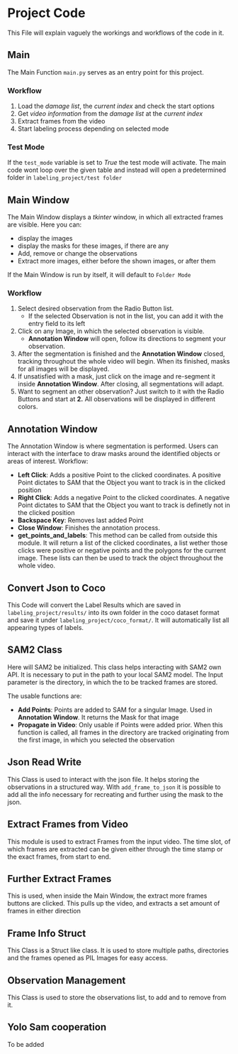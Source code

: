 # Project Code
This File will explain vaguely the workings and workflows of the code in it.



## **Main**
The Main Function ``main.py`` serves as an entry point for this project. 

### Workflow
1. Load the *damage list*, the *current index* and check the start options
2. Get *video information* from the *damage list* at the *current index*
3. Extract frames from the video
4. Start labeling process depending on selected mode
    
### Test Mode
If the ``test_mode`` variable is set to *True* the test mode will activate.
The main code wont loop over the given table and instead will open a predetermined folder in ``labeling_project/test folder``

## **Main Window**
The Main Window displays a *tkinter* window, in which all extracted frames are visible. 
Here you can:
- display the images
- display the masks for these images, if there are any
- Add, remove or change the observations
- Extract more images, either before the shown images, or after them

If the Main Window is run by itself, it will default to `Folder Mode`

### Workflow
1. Select desired observation from the Radio Button list. 
    - If the selected Observation is not in the list, you can add it with the entry field to its left
2. Click on any Image, in which the selected observation is visible.
    - **Annotation Window** will open, follow its directions to segment your observation.
3. After the segmentation is finished and the **Annotation Window** closed, tracking throughout the whole video will begin. When its finished, masks for all images will be displayed.
4. If unsatisfied with a mask, just click on the image and re-segment it inside **Annotation Window**. After closing, all segmentations will adapt.
5. Want to segment an other observation? Just switch to it with the Radio Buttons and start at **2.** All observations will be displayed in different colors.

## **Annotation Window**
The Annotation Window is where segmentation is performed. Users can interact with the interface to draw masks around the identified objects or areas of interest.
Workflow:
- **Left Click**:
    Adds a positive Point to the clicked coordinates. A positive Point dictates to SAM that the Object you want to track is in the clicked position
- **Right Click**:
    Adds a negative Point to the clicked coordinates. A negative Point dictates to SAM that the Object you want to track is definetly not in the clicked position
- **Backspace Key**:
    Removes last added Point
- **Close Window**:
    Finishes the annotation process.
- **get_points_and_labels**:
    This method can be called from outside this module. It will return a list of the clicked coordinates, a list wether those clicks were positive or negative points and the polygons for the current image.
    These lists can then be used to track the object throughout the whole video.

## **Convert Json to Coco**
This Code will convert the Label Results which are saved in ``labeling_project/results/`` into its own folder in the coco dataset format and save it under ``labeling_project/coco_format/``.
It will automatically list all appearing types of labels.

## **SAM2 Class**
Here will SAM2 be initialized. This class helps interacting with SAM2 own API. 
It is necessary to put in the path to your local SAM2 model. The Input parameter is the directory, in which the to be tracked frames are stored.

The usable functions are:
- **Add Points**:
    Points are added to SAM for a singular Image. Used in **Annotation Window**. It returns the Mask for that image
- **Propagate in Video**:
    Only usable if Points were added prior. When this function is called, all frames in the directory are tracked originating from the first image, in which you selected the observation

## **Json Read Write**
This Class is used to interact with the json file. It helps storing the observations in a structured way.
With ``add_frame_to_json`` it is possible to add all the info necessary for recreating and further using the mask to the json.

## **Extract Frames from Video**
This module is used to extract Frames from the input video. The time slot, of which frames are extracted can be given either through the time stamp or the exact frames, from start to end.

## **Further Extract Frames**
This is used, when inside the Main Window, the extract more frames buttons are clicked. This pulls up the video, and extracts a set amount of frames in either direction

## **Frame Info Struct**
This Class is a Struct like class. It is used to store multiple paths, directories and the frames opened as PIL Images for easy access.

## **Observation Management**
This Class is used to store the observations list, to add and to remove from it.

## **Yolo Sam cooperation**
To be added